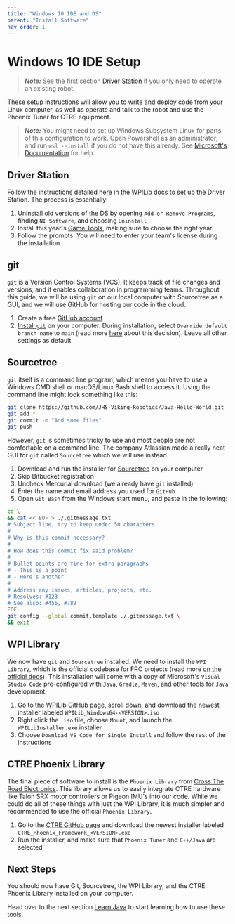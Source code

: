 ```yaml
---
title: "Windows 10 IDE and DS"
parent: "Install Software"
nav_order: 1
---
```

# Windows 10 IDE Setup

> **_Note:_** See the first section [Driver Station](#driver-station) if you only need to operate an existing robot.

These setup instructions will allow you to write and deploy code from your Linux computer, as well as operate and talk to the robot and use the Phoenix Tuner for CTRE equipment.

> **_Note:_**  You might need to set up Windows Subsystem Linux for parts of this configuration to work. Open Powershell as an administrator, and run ```wsl --install``` if you do not have this already. See [Microsoft's Documentation](https://docs.microsoft.com/en-us/windows/wsl/install) for help.

## Driver Station

Follow the instructions detailed [here](https://docs.wpilib.org/en/stable/docs/zero-to-robot/step-2/frc-game-tools.html#installing-the-frc-game-tools) in the WPILib docs to set up the Driver Station. The process is essentially:

1. Uninstall old versions of the DS by opening ```Add or Remove Programs```, finding ```NI Software```, and choosing ```Uninstall```
2. Install this year's [Game Tools](https://www.ni.com/en-us/support/downloads/drivers/download.frc-game-tools.html), making sure to choose the right year
3. Follow the prompts. You will need to enter your team's license during the installation

## git

```git``` is a Version Control Systems (VCS). It keeps track of file changes and versions, and it enables collaboration in programming teams. Throughout this guide, we will be using ```git``` on our local computer with Sourcetree as a GUI, and we will use GitHub for hosting our code in the cloud.

1. Create a free [GitHub account](https://github.com/)
2. [Install ```git```](https://git-scm.com/downloads) on your computer. During installation, select ```Override default branch name``` to ```main``` (read more [here](https://github.com/github/renaming/) about this decision). Leave all other settings as default

## Sourcetree

```git``` itself is a command line program, which means you have to use a Windows CMD shell or macOS/Linux Bash shell to access it. Using the command line might look something like this:

```bash
git clone https://github.com/JHS-Viking-Robotics/Java-Hello-World.git
git add *
git commit -m "Add some files"
git push
```

However, ```git``` is sometimes tricky to use and most people are not comfortable on a command line. The company Atlassian made a really neat GUI for ```git``` called ```Sourcetree``` which we will use instead.

1. Download and run the installer for [Sourcetree](https://www.sourcetreeapp.com/) on your computer
2. Skip Bitbucket registration
3. Uncheck Mercurial download (we already have ```git``` installed)
4. Enter the name and email address you used for ```GitHub```
5. Open ```Git Bash``` from the Windows start menu, and paste in the following:

```bash
cd \
&& cat << EOF > ./.gitmessage.txt
# Subject line, try to keep under 50 characters
#
# Why is this commit necessary?
#
# How does this commit fix said problem?
#
# Bullet points are fine for extra paragraphs
# - This is a point
# - Here's another
#
# Address any issues, articles, projects, etc.
# Resolves: #123
# See also: #456, #789
EOF
git config --global commit.template ./.gitmessage.txt \
&& exit
```

## WPI Library

We now have ```git``` and ```Sourcetree``` installed. We need to install the ```WPI Library```, which is the official codebase for FRC projects (read more [on the official docs](https://docs.wpilib.org/en/stable/docs/software/what-is-wpilib.html)). This installation will come with a copy of Microsoft's ```Visual Studio Code```  pre-configured with ```Java```, ```Gradle```, ```Maven```, and other tools for ```Java``` development.

1. Go to the [WPILib GitHub page](https://github.com/wpilibsuite/allwpilib/releases), scroll down, and download the newest installer labeled ```WPILib_Windows64-<VERSION>.iso```
2. Right click the ```.iso``` file, choose ```Mount```, and launch the ```WPILibInstaller.exe``` installer
3. Choose ```Download VS Code for Single Install``` and follow the rest of the instructions

## CTRE Phoenix Library

The final piece of software to install is the ```Phoenix Library``` from [Cross The Road Electronics](https://docs.ctre-phoenix.com/en/stable/index.html). This library allows us to easily integrate CTRE hardware like Talon SRX motor controllers or Pigeon IMU's into our code. While we could do all of these things with just the WPI Library, it is much simpler and recommended to use the official ```Phoenix Library```.

1. Go to the [CTRE GitHub page](https://github.com/CrossTheRoadElec/Phoenix-Releases/releases) and download the newest installer labeled ```CTRE_Phoenix_Framework_<VERSION>.exe```
2. Run the installer, and make sure that ```Phoenix Tuner``` and ```C++/Java``` are selected

## Next Steps

You should now have Git, Sourcetree, the WPI Library, and the CTRE Phoenix Library installed on your computer.

Head over to the next section [Learn Java](/Learn-Java) to start learning how to use these tools.
